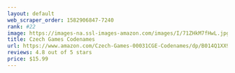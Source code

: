 ```yaml
---
layout: default 
﻿web_scraper_order: 1582906847-7240
rank: #22
image: https://images-na.ssl-images-amazon.com/images/I/71ZHkM7fHwL.jpg
title: Czech Games Codenames
url: https://www.amazon.com/Czech-Games-00031CGE-Codenames/dp/B014Q1XX9S/ref=zg_mw_toys-and-games_22?_encoding=UTF8&psc=1&refRID=CQ1QRMJJW1ED0E69BGRT
reviews: 4.8 out of 5 stars
price: $15.99 
---
```

